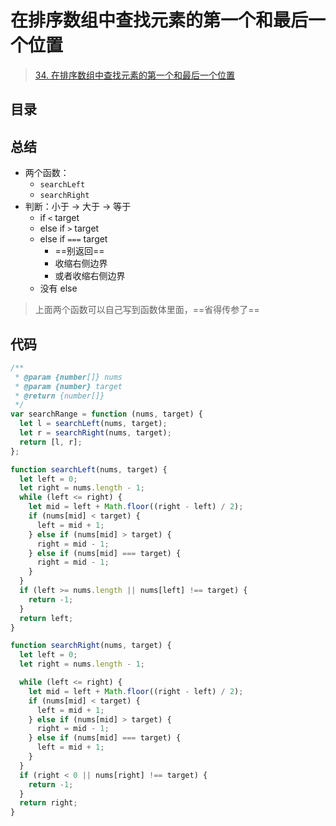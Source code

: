 
# 在排序数组中查找元素的第一个和最后一个位置



> [34. 在排序数组中查找元素的第一个和最后一个位置](https://leetcode.cn/problems/find-first-and-last-position-of-element-in-sorted-array/)


## 目录
<!-- toc -->
 ## 总结 

- 两个函数：
	- `searchLeft`
	- `searchRight`
- 判断：小于 → 大于 →  等于 
	- if `<` target
	- else if `>` target
	- else if `===` target
		- ==别返回==
		- 收缩右侧边界
		- 或者收缩右侧边界
	- 没有 else 

>  上面两个函数可以自己写到函数体里面，==省得传参了==

## 代码

```javascript
/**
 * @param {number[]} nums
 * @param {number} target
 * @return {number[]}
 */
var searchRange = function (nums, target) {
  let l = searchLeft(nums, target);
  let r = searchRight(nums, target);
  return [l, r];
};

function searchLeft(nums, target) {
  let left = 0;
  let right = nums.length - 1;
  while (left <= right) {
    let mid = left + Math.floor((right - left) / 2);
    if (nums[mid] < target) {
      left = mid + 1;
    } else if (nums[mid] > target) {
      right = mid - 1;
    } else if (nums[mid] === target) {
      right = mid - 1;
    }
  }
  if (left >= nums.length || nums[left] !== target) {
    return -1;
  }
  return left;
}

function searchRight(nums, target) {
  let left = 0;
  let right = nums.length - 1;

  while (left <= right) {
    let mid = left + Math.floor((right - left) / 2);
    if (nums[mid] < target) {
      left = mid + 1;
    } else if (nums[mid] > target) {
      right = mid - 1;
    } else if (nums[mid] === target) {
      left = mid + 1;
    }
  }
  if (right < 0 || nums[right] !== target) {
    return -1;
  }
  return right;
}

```